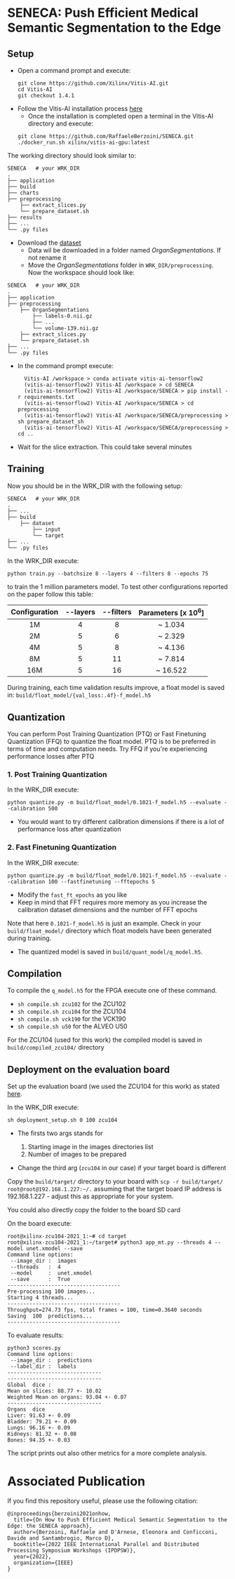 # SENECA: Push Efficient Medical Semantic Segmentation to the Edge


## Setup 

* Open a command prompt and execute:
    ```console
    git clone https://github.com/Xilinx/Vitis-AI.git
    cd Vitis-AI
    git checkout 1.4.1
    ```
* Follow the Vitis-AI installation process [here](https://docs.xilinx.com/r/en-US/ug1414-vitis-ai/Setting-Up-the-Host) 
  * Once the installation is completed open a terminal in the Vitis-AI directory and execute:  
  ```console
  git clone https://github.com/RaffaeleBerzoini/SENECA.git
  ./docker_run.sh xilinx/vitis-ai-gpu:latest
  ```

The working directory should look similar to:

```text
SENECA   # your WRK_DIR
.
├── application
├── build
├── charts
├── preprocessing
    ├── extract_slices.py
    └── prepare_dataset.sh
├── results
├── ...
└── .py files
```

* Download the [dataset](https://wiki.cancerimagingarchive.net/display/Public/CT-ORG%3A+CT+volumes+with+multiple+organ+segmentations)
  * Data wil be downloaded in a folder named _OrganSegmentations_. If not rename it
  * Move the _OrganSegmentations_ folder in `WRK_DIR/preprocessing`. Now the workspace should look like:

```text
SENECA   # your WRK_DIR
.
├── application
├── preprocessing
    ├── OrganSegmentations
        ├── labels-0.nii.gz
        ├── ...
        └── volume-139.nii.gz
    ├── extract_slices.py
    └── prepare_dataset.sh
├── ...
└── .py files
```

* In the command prompt execute:
  ```console
    Vitis-AI /workspace > conda activate vitis-ai-tensorflow2
    (vitis-ai-tensorflow2) Vitis-AI /workspace > cd SENECA
    (vitis-ai-tensorflow2) Vitis-AI /workspace/SENECA > pip install -r requirements.txt
    (vitis-ai-tensorflow2) Vitis-AI /workspace/SENECA > cd preprocessing
    (vitis-ai-tensorflow2) Vitis-AI /workspace/SENECA/preprocessing > sh prepare_dataset_sh
    (vitis-ai-tensorflow2) Vitis-AI /workspace/SENECA/preprocessing > cd ..
    ```
* Wait for the slice extraction. This could take several minutes

## Training

Now you should be in the WRK_DIR with the following setup:

```text
SENECA   # your WRK_DIR
.
├── ...
├── build
    ├── dataset
        ├── input
        └── target
├── ...
└── .py files
```

In the WRK_DIR execute:

  ```console
python train.py --batchsize 8 --layers 4 --filters 8 --epochs 75
  ```

to train the 1 million parameters model. To test other configurations reported on the paper follow this table:

| **Configuration** | **--layers** | **--filters** | **Parameters [x 10<sup>6</sup>]** |
|:-----------------:|:----------:|:-----------:|:-----------------------:|
|         1M        |      4     |      8      |         ~ 1.034         |
|         2M        |      5     |      6      |         ~ 2.329         |
|         4M        |      5     |      8      |         ~ 4.136         |
|         8M        |      5     |      11     |         ~ 7.814         |
|        16M        |      5     |      16     |         ~ 16.522        |

During training, each time validation results improve, a float model is saved in:
`build/float_model/{val_loss:.4f}-f_model.h5`

## Quantization

You can perform Post Training Quantization (PTQ) or Fast Finetuning Quantization (FFQ) to quantize the float model. 
PTQ is to be preferred in terms of time and computation needs. Try FFQ if you're experiencing performance losses after PTQ

### 1. Post Training Quantization

In the WRK_DIR execute:
  ```console
python quantize.py -m build/float_model/0.1021-f_model.h5 --evaluate --calibration 500
  ```
* You would want to try different calibration dimensions if there is a lot of performance loss after quantization

### 2. Fast Finetuning Quantization

In the WRK_DIR execute:

```console
python quantize.py -m build/float_model/0.1021-f_model.h5 --evaluate --calibration 100 --fastfinetuning --fftepochs 5
```

* Modify the `fast_ft_epochs` as you like
* Keep in mind that FFT requires more memory as you increase the calibration dataset dimensions and the number of FFT epochs


Note that here `0.1021-f_model.h5` is just an example. Check in your `build/float_model/` directory which float models have been generated during training.

* The quantized model is saved in `build/quant_model/q_model.h5`.

## Compilation

To compile the `q_model.h5` for the FPGA execute one of these command.
* `sh compile.sh zcu102` for the ZCU102
* `sh compile.sh zcu104` for the ZCU104
* `sh compile.sh vck190` for the VCK190 
* `sh compile.sh u50` for the ALVEO U50

For the ZCU104 (used for this work) the compiled model is saved in `build/compiled_zcu104/` directory

## Deployment on the evaluation board

Set up the evaluation board (we used the ZCU104 for this work) as stated [here](https://docs.xilinx.com/r/en-US/ug1414-vitis-ai/Setting-Up-the-Evaluation-Board).


In the WRK_DIR execute:

```shell
sh deployment_setup.sh 0 100 zcu104
```

* The firsts two args stands for
  1. Starting image in the images directories list
  2. Number of images to be prepared 
  
* Change the third arg (`zcu104` in our case) if your target board is different

Copy the `build/target/` directory to your board with `scp -r build/target/ root@root@192.168.1.227:~/.` assuming that the target board IP address is 192.168.1.227 - adjust this as appropriate for your system.

You could also directly copy the folder to the board SD card 

On the board execute:
```shell
root@xilinx-zcu104-2021_1:~# cd target
root@xilinx-zcu104-2021_1:~/target# python3 app_mt.py --threads 4 --model unet.xmodel --save
Command line options:
 --image_dir :  images
 --threads   :  4
 --model     :  unet.xmodel
 --save      :  True
------------------------------------
Pre-processing 100 images...
Starting 4 threads...
------------------------------------
Throughput=274.73 fps, total frames = 100, time=0.3640 seconds
Saving  100  predictions...
------------------------------------
```

To evaluate results:

```shell
python3 scores.py       
Command line options:
 --image_dir :  predictions
 --label_dir :  labels
------------------------------
------------------------------
Global  dice :
Mean on slices: 88.77 +- 10.02
Weighted Mean on organs: 93.04 +- 0.07
------------------------------
Organs  dice
Liver: 91.63 +- 0.09
Bladder: 79.21 +- 0.09
Lungs: 96.16 +- 0.09
Kidneys: 81.32 +- 0.08
Bones: 94.35 +- 0.03
```

The script prints out also other metrics for a more complete analysis.

<a id="paper_ref"></a>
# Associated Publication

If you find this repository useful, please use the following citation:

```
@inproceedings{berzoini2021onhow,
  title={On How to Push Efficient Medical Semantic Segmentation to the Edge: the SENECA approach},
  author={Berzoini, Raffaele and D'Arnese, Eleonora and Conficconi, Davide and Santambrogio, Marco D},
  booktitle={2022 IEEE International Parallel and Distributed Processing Symposium Workshops (IPDPSW)},
  year={2022},
  organization={IEEE}
}
